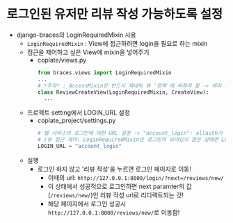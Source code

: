 # 로그인된 유저만 리뷰 작성 가능하도록 설정

- django-braces의 LoginRequiredMixin 사용
  - `LoginRequiredMixin` : View에 접근하려면 login을 필요로 하는 mixin
  - 접근을 제어하고 싶은 View에 mixin을 넣어주기
    - coplate/views.py
      ```py
      from braces.views import LoginRequiredMixin
      ...
      # *주의* : AccessMixin은 반드시 제네릭 뷰 '왼쪽'에 써줘야 함 -> 여러 개를 상속받는 경우, 코드가 왼쪽에서 오른쪽 순서로 진행되기 때문!
      class ReviewCreateView(LoginRequiredMixin, CreateView):
        ...
      ```
  - 프로젝트 setting에서 LOGIN_URL 설정
    - coplate_project/settings.py
      ```py
      # 웹 서비스의 로그인에 대한 URL 설정 -> "account_login": allauth가 제공하는 login url
      # (뷰 접근 제어: LoginRequiredMixin은 로그인이 되어있지 않은 상태면 LOGIN_URL에 설정된 로그인 페이지로 안내함)
      LOGIN_URL = "account_login"
      ```
  - 실행
    - 로그인 하지 않고 '리뷰 작성'을 누르면 로그인 페이지로 이동!
      - 이때의 url: `http://127.0.0.1:8000/login/?next=/reviews/new/`
      - 이 상태에서 성공적으로 로그인하면 next paramter의 값(`/reviews/new/`)인 리뷰 작성 url로 리디렉트되는 것!
      - 해당 페이지에서 로그인 성공시 `http://127.0.0.1:8000/reviews/new/`로 이동함!